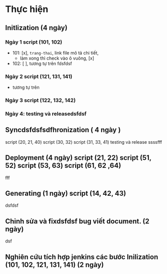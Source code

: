 
# Thực hiện

## Initlization (4 ngày)

### Ngày 1 script (101, 102) 

- 101: [x], `trang-thai`, link file mô tả chi tiết, 
   - làm xong thì check vào ô vuông,  [x] 
- 102: [ ], tương tự trên
fdsfdsf
### Ngày 2 script (121, 131, 141)
- tương tự trên 

### Ngày 3 script (122, 132, 142)	

### Ngày 4: testing và releasedsfdsf

## Syncdsfdsfsdfhronization ( 4 ngày )	
script (20, 21, 40)	script (30, 32)	script (31, 33, 41)	testing và release
ssssfff
## Deployment (4 ngày)	script (21, 22)	script (51, 52)	script (53, 63)	script (61, 62 ,64)
fff
## Generating (1 ngày)	script (14, 42, 43)			
dsfdsf
## Chỉnh sửa và fixdsfdsf bug viết document. (2 ngày)				
dsf
## Nghiên cứu tích hợp jenkins các bước Inilization (101, 102, 121, 131, 141) (2 ngày)				


